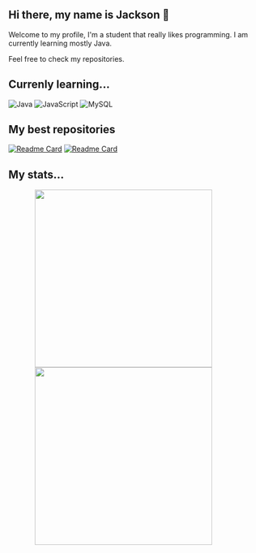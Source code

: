 ## Hi there, my name is Jackson 👋

Welcome to my profile, I'm a student that really likes programming. I am currently learning mostly Java.

Feel free to check my repositories.


## Currenly learning...
![Java](https://img.shields.io/badge/Java-17-blue?style=for-the-badge&logo=openjdk&logoColor=white)
![JavaScript](https://img.shields.io/badge/JavaScript-ES6-yellow?style=for-the-badge&logo=javascript&logoColor=black)
![MySQL](https://img.shields.io/badge/MySQL-8.0-blue?style=for-the-badge&logo=mysql&logoColor=white)


## My best repositories
[![Readme Card](https://github-stats.tonimatas.dev/api/pin/?username=jamarten291&repo=SillyBot-Minecraft-Assistant&theme=tokyonight)](https://github.com/jamarten291/Konata-Minecraft-Assistant)
[![Readme Card](https://github-stats.tonimatas.dev/api/pin/?username=jamarten291&repo=BrickBreakerGame&theme=tokyonight)](https://github.com/jamarten291/1-dam-java-projects)


## My stats...
<div style="
      width: 400px;
      display: block;
      margin-left: auto;
      margin-right: auto;
    ">
  <a href="https://github.com/anuraghazra/convoychat">
    <img height=350 align="center" src="https://github-stats.tonimatas.dev/api/top-langs/?username=jamarten291&size_weight=0.5&count_weight=0.5&layout=pie&theme=radical" />
    <img width="350" align="center" src="https://github-stats.tonimatas.dev/api?username=jamarten291&show_icons=true&include_all_commits=true&hide_border=true&number_format=long&show=reviews,prs_merged,prs_merged_percentage&theme=radical" />
    <br>
  </a>
</div>
